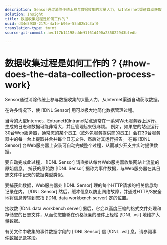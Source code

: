 ```yaml
---
description: Sensor通过消除传统上参与数据收集的大量人力，从Internet渠道自动获取数据。
solution: Insight
title: 数据收集过程是如何工作的？
uuid: d34e5938-217b-4a1e-b96e-55a02b1c3af0
translation-type: tm+mt
source-git-commit: aec1f7b14198cdde91f61d490a235022943bfedb

---
```



# 数据收集过程是如何工作的？{#how-does-the-data-collection-process-work}

Sensor通过消除传统上参与数据收集的大量人力，从Internet渠道自动获取数据。

在许多情况下，使 [!DNL Sensor] 用可以极大地简化数据管理过程。

当今的大型Internet、Extranet和Intranet站点通常在一系列Web服务器上运行。 生成的日志和数据可能非常大，并且管理起来很麻烦。 例如，如果您的站点运行30台Web服务器，通常您的某个员工（或外包服务提供商的员工）会在30台服务器中的每一台上提取并合并每个日志文件，然后对其运行报告。 在每 [!DNL Sensor] 台Web服务器上安装可自动完成整个过程，从而减少开支并实时提供数据。

要自动完成此过程， [!DNL Sensor] 请直接从每台Web服务器收集网站上流量的原始信息。 捕获的原始数 [!DNL Sensor] 据称为事件数据，与Web服务器在其日志文件中记录的数据类型类似。

要捕获此数据，Web服务器处 [!DNL Sensor] 理的每个HTTP请求的相关信息均记录在内。 [!DNL Sensor] 然后，缓冲信息以防止网络故障，并通过HTTP/S安全地将信息传输到您指 [!DNL data workbench server] 定的位置。

接收数 [!DNL data workbench server] 据后，它会以高度压缩的格式文件处理和存储您的日志文件，从而使您能够在价格低廉的硬件上轻松 [!DNL .vsl] 地维护大量数据。

有关文件中收集的事件数据字段的 [!DNL Sensor] 信 [!DNL .vsl] 息，请参阅事 [件数据记录字段](../../home/c-snsr-ovrvw/c-evnt-data-rcd-flds/c-evnt-data-rcd-flds.md#concept-ed2a8797cb5b4995b55ffd50a9f12a44)。
